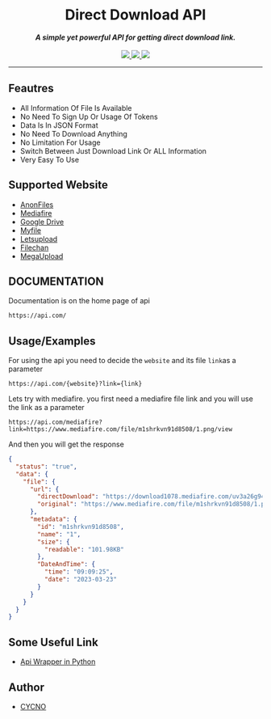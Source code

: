 <div align="center">
<h1 align="center">Direct Download API</h1>
<strong><i>A simple yet powerful API for getting direct download link.</i></strong>
<br>
<br>
<a href="https://www.python.org/">
<img src="https://img.shields.io/badge/MADE%20WITH-PYTHON-red?logoColor=red&logo=Python&style=for-the-badge">
</a>
<a href="https://pypi.org/project/Direct-Download/">
<img src="https://img.shields.io/badge/version-0.1-blue?logo=adguard&style=for-the-badge">
</a>
<a href="https://github.com/CYCNO/DirectDownload/graphs/contributors">
<img src="https://img.shields.io/github/contributors/cycno/justudy?style=for-the-badge&color=green&logo=GitHub">
</a>
</div>

---

## Feautres

 - All Information Of File Is Available
 - No Need To Sign Up Or Usage Of Tokens 
 - Data Is In JSON Format 
 - No Need To Download Anything
 - No Limitation For Usage
 - Switch Between Just Download Link Or ALL Information
 - Very Easy To Use
 
 ## Supported Website

- [AnonFiles](https://anonfiles.com/)
- [Mediafire](https://mediafire.com/)
- [Google Drive](https://drive.google.com/)
- [Myfile](https://myfile.is/)
- [Letsupload](https://letsupload.cc/)
- [Filechan](https://filechan.org/)
- [MegaUpload](https://megaupload.nz/)

## DOCUMENTATION
Documentation is on the home page of api 

```bash
https://api.com/
```

## Usage/Examples
For using the api you need to decide the `website` and its file `link`as a parameter
```url
https://api.com/{website}?link={link}
```
Lets try with mediafire. you first need a mediafire file link and you will use the link as a parameter
```
https://api.com/mediafire?link=https://www.mediafire.com/file/m1shrkvn91d8508/1.png/view
```
And then you will get the response
```json
{
  "status": "true",
  "data": {
    "file": {
      "url": {
        "directDownload": "https://download1078.mediafire.com/uv3a26g9429g4wyDkH-k2g02xco-tzxv3m1sqxI_CPbwnRQARJ5V0kxS_NF__uZZxqLsXxEGqiphYPMV-WHyLfa5isY3ig/m1shrkvn91d8508/1.png",
        "original": "https://www.mediafire.com/file/m1shrkvn91d8508/1.png/view"
      },
      "metadata": {
        "id": "m1shrkvn91d8508",
        "name": "1",
        "size": {
          "readable": "101.98KB"
        },
        "DateAndTime": {
          "time": "09:09:25",
          "date": "2023-03-23"
        }
      }
    }
  }
}
```

## Some Useful Link
- [Api Wrapper in Python](https://github.com/CYCNO/DirectDownload/)

## Author
- [CYCNO](https://github.com/CYCNO)

